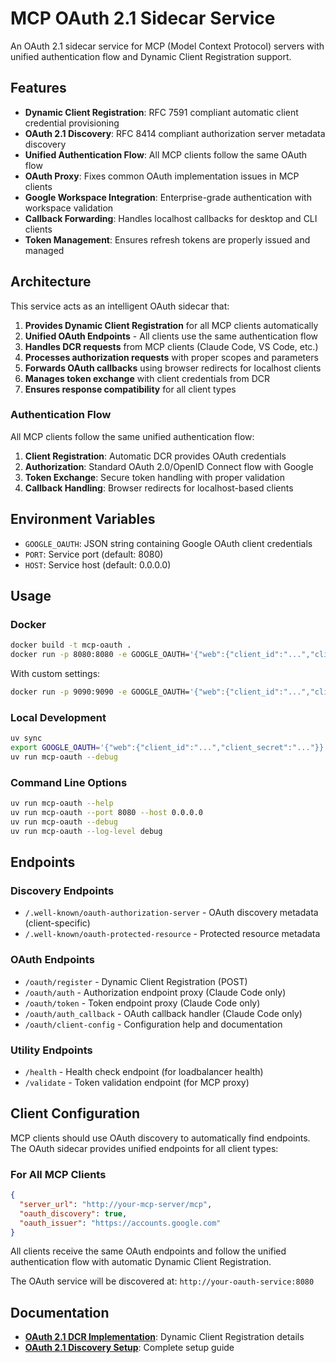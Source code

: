 # MCP OAuth 2.1 Sidecar Service

An OAuth 2.1 sidecar service for MCP (Model Context Protocol) servers with unified authentication flow and Dynamic Client Registration support.

## Features

- **Dynamic Client Registration**: RFC 7591 compliant automatic client credential provisioning
- **OAuth 2.1 Discovery**: RFC 8414 compliant authorization server metadata discovery
- **Unified Authentication Flow**: All MCP clients follow the same OAuth flow
- **OAuth Proxy**: Fixes common OAuth implementation issues in MCP clients
- **Google Workspace Integration**: Enterprise-grade authentication with workspace validation
- **Callback Forwarding**: Handles localhost callbacks for desktop and CLI clients
- **Token Management**: Ensures refresh tokens are properly issued and managed

## Architecture

This service acts as an intelligent OAuth sidecar that:

1. **Provides Dynamic Client Registration** for all MCP clients automatically
2. **Unified OAuth Endpoints** - All clients use the same authentication flow
3. **Handles DCR requests** from MCP clients (Claude Code, VS Code, etc.)
4. **Processes authorization requests** with proper scopes and parameters
5. **Forwards OAuth callbacks** using browser redirects for localhost clients
6. **Manages token exchange** with client credentials from DCR
7. **Ensures response compatibility** for all client types

### Authentication Flow

All MCP clients follow the same unified authentication flow:

1. **Client Registration**: Automatic DCR provides OAuth credentials
2. **Authorization**: Standard OAuth 2.0/OpenID Connect flow with Google
3. **Token Exchange**: Secure token handling with proper validation
4. **Callback Handling**: Browser redirects for localhost-based clients

## Environment Variables

- `GOOGLE_OAUTH`: JSON string containing Google OAuth client credentials
- `PORT`: Service port (default: 8080)
- `HOST`: Service host (default: 0.0.0.0)

## Usage

### Docker

```bash
docker build -t mcp-oauth .
docker run -p 8080:8080 -e GOOGLE_OAUTH='{"web":{"client_id":"...","client_secret":"..."}}' mcp-oauth
```

With custom settings:
```bash
docker run -p 9090:9090 -e GOOGLE_OAUTH='{"web":{"client_id":"...","client_secret":"..."}}' mcp-oauth --port 9090 --host 0.0.0.0 --debug
```

### Local Development

```bash
uv sync
export GOOGLE_OAUTH='{"web":{"client_id":"...","client_secret":"..."}}'
uv run mcp-oauth --debug
```

### Command Line Options

```bash
uv run mcp-oauth --help
uv run mcp-oauth --port 8080 --host 0.0.0.0
uv run mcp-oauth --debug
uv run mcp-oauth --log-level debug
```

## Endpoints

### Discovery Endpoints
- `/.well-known/oauth-authorization-server` - OAuth discovery metadata (client-specific)
- `/.well-known/oauth-protected-resource` - Protected resource metadata

### OAuth Endpoints
- `/oauth/register` - Dynamic Client Registration (POST)
- `/oauth/auth` - Authorization endpoint proxy (Claude Code only)
- `/oauth/token` - Token endpoint proxy (Claude Code only)
- `/oauth/auth_callback` - OAuth callback handler (Claude Code only)
- `/oauth/client-config` - Configuration help and documentation

### Utility Endpoints
- `/health` - Health check endpoint (for loadbalancer health)
- `/validate` - Token validation endpoint (for MCP proxy)

## Client Configuration

MCP clients should use OAuth discovery to automatically find endpoints. The OAuth sidecar provides unified endpoints for all client types:

### For All MCP Clients
```json
{
  "server_url": "http://your-mcp-server/mcp",
  "oauth_discovery": true,
  "oauth_issuer": "https://accounts.google.com"
}
```

All clients receive the same OAuth endpoints and follow the unified authentication flow with automatic Dynamic Client Registration.

The OAuth service will be discovered at: `http://your-oauth-service:8080`

## Documentation

- **[OAuth 2.1 DCR Implementation](../../docs-assets/OAuth-2.1-DCR-Implementation.md)**: Dynamic Client Registration details
- **[OAuth 2.1 Discovery Setup](../../docs-assets/OAuth-2.1-Discovery-Setup.md)**: Complete setup guide
